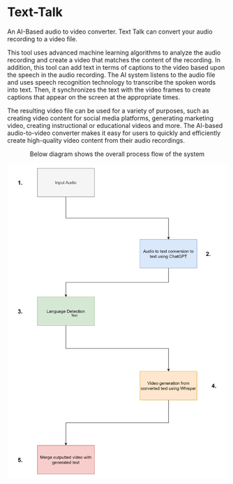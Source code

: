 # Text-Talk

An AI-Based audio to video converter. Text Talk can convert your audio recording to a video file.

This tool uses advanced machine learning algorithms to analyze the audio recording and create a video that matches the content of the recording. In addition, this tool can add text in terms of captions to the video based upon the speech in the audio recording. The AI system listens to the audio file and uses speech recognition technology to transcribe the spoken words into text. Then, it synchronizes the text with the video frames to create captions that appear on the screen at the appropriate times. 

The resulting video file can be used for a variety of purposes, such as creating video content for social media platforms, generating marketing video, creating instructional or educational videos and more. The AI-based audio-to-video converter makes it easy for users to quickly and efficiently create high-quality video content from their audio recordings.

<p align="center">
  Below diagram shows the overall process flow of the system
</p>

![Process_Flow_Diagram](https://github.com/AR-LABS-CPP/text-talk/blob/main/Flow_Diagram_Text_Talk.png)
